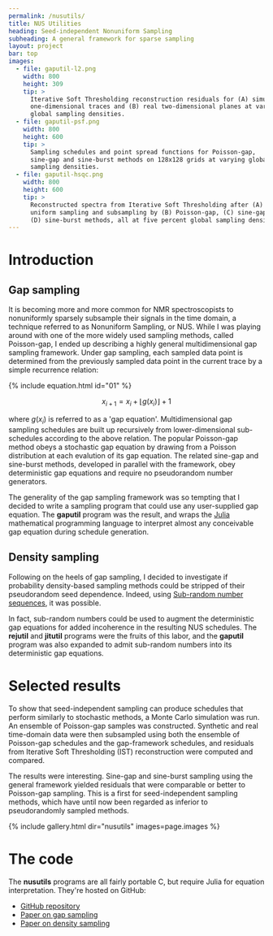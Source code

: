 ```yaml
---
permalink: /nusutils/
title: NUS Utilities
heading: Seed-independent Nonuniform Sampling
subheading: A general framework for sparse sampling
layout: project
bar: top
images:
  - file: gaputil-l2.png
    width: 800
    height: 309
    tip: >
      Iterative Soft Thresholding reconstruction residuals for (A) simulated
      one-dimensional traces and (B) real two-dimensional planes at varying
      global sampling densities.
  - file: gaputil-psf.png
    width: 800
    height: 600
    tip: >
      Sampling schedules and point spread functions for Poisson-gap,
      sine-gap and sine-burst methods on 128x128 grids at varying global
      sampling densities.
  - file: gaputil-hsqc.png
    width: 800
    height: 600
    tip: >
      Reconstructed spectra from Iterative Soft Thresholding after (A)
      uniform sampling and subsampling by (B) Poisson-gap, (C) sine-gap and
      (D) sine-burst methods, all at five percent global sampling density.
---
```


# Introduction

## Gap sampling

It is becoming more and more common for NMR spectroscopists to nonuniformly
sparsely subsample their signals in the time domain, a technique referred to
as Nonuniform Sampling, or NUS. While I was playing around with one of the
more widely used sampling methods, called Poisson-gap, I ended up describing
a highly general multidimensional gap sampling framework. Under gap
sampling, each sampled data point is determined from the previously sampled
data point in the current trace by a simple recurrence relation:

{% include equation.html id="01" %}

$$x_{i+1} = x_i + \lfloor g(x_i) \rfloor + 1$$

where $g(x_i)$ is referred to as a 'gap equation'. Multidimensional
gap sampling schedules are built up recursively from lower-dimensional
sub-schedules according to the above relation. The popular Poisson-gap
method obeys a stochastic gap equation by drawing from a Poisson
distribution at each evalution of its gap equation. The related sine-gap and
sine-burst methods, developed in parallel with the framework, obey
deterministic gap equations and require no pseudorandom number generators.

The generality of the gap sampling framework was so tempting that I decided
to write a sampling program that could use any user-supplied gap equation.
The **gaputil** program was the result, and wraps the
[Julia](http://julialang.org/) mathematical programming language to
interpret almost any conceivable gap equation during schedule generation.

## Density sampling

Following on the heels of gap sampling, I decided to investigate if
probability density-based sampling methods could be stripped of their
pseudorandom seed dependence. Indeed, using [Sub-random number sequences](
https://en.wikipedia.org/wiki/Low-discrepancy_sequence), it was possible.

In fact, sub-random numbers could be used to augment the deterministic gap
equations for added incoherence in the resulting NUS schedules. The
**rejutil** and **jitutil** programs were the fruits of this labor, and
the **gaputil** program was also expanded to admit sub-random numbers
into its deterministic gap equations.

# Selected results

To show that seed-independent sampling can produce schedules that perform
similarly to stochastic methods, a Monte Carlo simulation was run.
An ensemble of Poisson-gap samples was constructed. Synthetic and
real time-domain data were then subsampled using both the ensemble
of Poisson-gap schedules and the gap-framework schedules, and
residuals from Iterative Soft Thresholding (IST) reconstruction were
computed and compared.

The results were interesting. Sine-gap and sine-burst sampling using the
general framework yielded residuals that were comparable or better to
Poisson-gap sampling. This is a first for seed-independent sampling methods,
which have until now been regarded as inferior to pseudorandomly sampled
methods.

{% include gallery.html dir="nusutils" images=page.images %}

# The code

The **nusutils** programs are all fairly portable C, but require Julia for
equation interpretation. They're hosted on GitHub:

 * [GitHub repository](http://github.com/geekysuavo/nusutils)
 * [Paper on gap sampling]({{site.db}}nusutils/bworley-2015.pdf)
 * [Paper on density sampling]({{site.db}}nusutils/bworley-2016.pdf)

